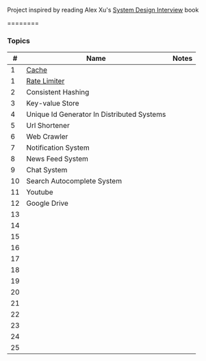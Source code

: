 Project inspired by reading Alex Xu's  [System Design Interview](https://www.amazon.com/System-Design-Interview-insiders-Second/dp/B08CMF2CQF) book

========

### Topics

| #   | Name                                       | Notes |
|-----|--------------------------------------------|-------|
| 1   | [Cache](cache/README.md)                   |       |
| 1   | [Rate Limiter](rate_limiter/README.md)     |       |
| 2   | Consistent Hashing                         |       |
| 3   | Key-value Store                            |       |
| 4   | Unique Id Generator In Distributed Systems |       |
| 5   | Url Shortener                              |       |
| 6   | Web Crawler                                |       |
| 7   | Notification System                        |       |
| 8   | News Feed System                           |       |
| 9   | Chat System                                |       |
| 10  | Search Autocomplete System                 |       |
| 11  | Youtube                                    |       |
| 12  | Google Drive                               |       |
| 13  |                                            |       |
| 14  |                                            |       |
| 15  |                                            |       |
| 16  |                                            |       |
| 17  |                                            |       |
| 18  |                                            |       |
| 19  |                                            |       |
| 20  |                                            |       |
| 21  |                                            |       |
| 22  |                                            |       |
| 23  |                                            |       |
| 24  |                                            |       |
| 25  |                                            |       |



